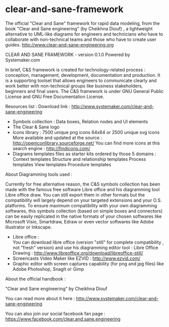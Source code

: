 clear-and-sane-framework
========================

The official "Clear and Sane" framework for rapid data modeling, from the book "Clear and Sane engineering" (by Cheikhna Diouf) , a lightweight alternative to UML-like diagrams for engineers and technicians who have to collaborate with non-technical teams and those who have to create user guides.
http://www.clear-and-sane-engineering.org

CLEAR AND SANE FRAMEWORK - version 0.1.0
Powered by Systemaker.com

  In brief, C&S framework is created for technology-related process : conception, management, development, documentation and production. 
  It is a supporting toolset that allows engineers to communicate clearly and work better with non-technical groups like business stakeholders, beginners and final users. 
  The C&S framework is under GNU General Public License and GNU Free Documentation License.

Resources list : 
Download link : http://www.systemaker.com/clear-and-sane-engineering

  - Symbols collection : Data boxes, Relation nodes and UI elements
  - The Clear & Sane logo 
  - Icons library : 
      7500 unique  png icons 64x64 or 2500 unique svg icons
      More available and updated at the source :  http://openiconlibrary.sourceforge.net/ 
      You can find more icons at this search engine : http://findicons.com/ 
  - Diagrams templates files as starter kits ordered by those 5 domains : 
      Context templates 
      Structure and relationship templates 
      Process templates 
      View templates 
      Procedure templates 

About Diagramming tools used : 

  Currently for free alternative reason, the C&S symbols collection has been made with the famous free software Libre office and his diagramming tool Libre office draw. 
  You can still export them in other formats but the compatibility will largely depend on your targeted extensions and your O.S. platforms. 
  To ensure maximum compatibility with your own diagramming softwares, this symbols collection (based on simple boxes and connectors) can be easily replicated in the native formats of your chosen softwares like Microsoft Visio, Smartdraw, Edraw or even vector softwares like Adobe illustrator or Inkscape.

  - Libre office :  
  You can  download libre office (version "still" for complete compatibility , not "fresh" version) and use his diagramming editor tool : Libre Office Drawing  : http://www.libreoffice.org/download/libreoffice-still/ 
  - Screencasts Video Maker like EZVID : http://www.ezvid.com/ 
  - Graphic editor with screen captures capability (for png and jpg files) like Adobe Photoshop, SnagIt or Gimp 

About the official handbook :

  "Clear and Sane engineering" by Cheikhna Diouf
  
  You can read more about it here : http://www.systemaker.com/clear-and-sane-engineering
  
You can also join our social facebook fan page : https://www.facebook.com/clear.and.sane.engineering
